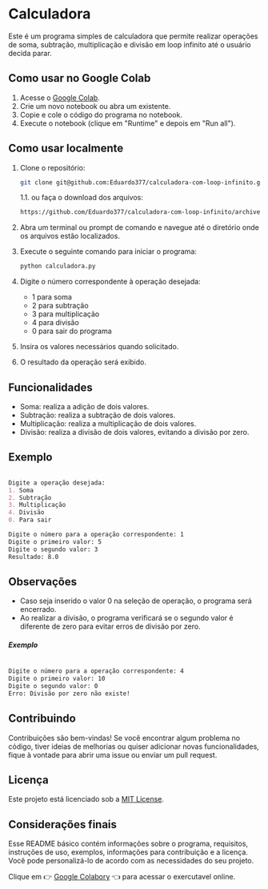 # Calculadora

Este é um programa simples de calculadora que permite realizar operações de soma, subtração, multiplicação e divisão em loop infinito até o usuário decida parar.

## Como usar no Google Colab

1. Acesse o [Google Colab](https://colab.research.google.com/).
2. Crie um novo notebook ou abra um existente.
3. Copie e cole o código do programa no notebook.
4. Execute o notebook (clique em "Runtime" e depois em "Run all").

## Como usar localmente

1. Clone o repositório:

   ```bash
   git clone git@github.com:Eduardo377/calculadora-com-loop-infinito.git
   ```

    1.1. ou faça o download dos arquivos:

   ```bash
   https://github.com/Eduardo377/calculadora-com-loop-infinito/archive/refs/heads/main.zip
   ```

2. Abra um terminal ou prompt de comando e navegue até o diretório onde os arquivos estão localizados.

3. Execute o seguinte comando para iniciar o programa:

   ```bash
   python calculadora.py
   ```
4. Digite o número correspondente à operação desejada:
   - 1 para soma
   - 2 para subtração
   - 3 para multiplicação
   - 4 para divisão
    - 0 para sair do programa

5. Insira os valores necessários quando solicitado.
6. O resultado da operação será exibido.

## Funcionalidades

- Soma: realiza a adição de dois valores.
- Subtração: realiza a subtração de dois valores.
- Multiplicação: realiza a multiplicação de dois valores.
- Divisão: realiza a divisão de dois valores, evitando a divisão por zero.

## Exemplo

```markdown

Digite a operação desejada:
1. Soma
2. Subtração
3. Multiplicação
4. Divisão
0. Para sair

Digite o número para a operação correspondente: 1
Digite o primeiro valor: 5
Digite o segundo valor: 3
Resultado: 8.0

```

## Observações

- Caso seja inserido o valor 0 na seleção de operação, o programa será encerrado.
- Ao realizar a divisão, o programa verificará se o segundo valor é diferente de zero para evitar erros de divisão por zero.

##### Exemplo

```markdown

Digite o número para a operação correspondente: 4
Digite o primeiro valor: 10
Digite o segundo valor: 0
Erro: Divisão por zero não existe!

```

## Contribuindo

Contribuições são bem-vindas! Se você encontrar algum problema no código, tiver ideias de melhorias ou quiser adicionar novas funcionalidades, fique à vontade para abrir uma issue ou enviar um pull request.

## Licença

Este projeto está licenciado sob a [MIT License](LICENSE).

## Considerações finais

Esse README básico contém informações sobre o programa, requisitos, instruções de uso, exemplos, informações para contribuição e a licença. Você pode personalizá-lo de acordo com as necessidades do seu projeto.

Clique em 👉 [Google Colabory](https://colab.research.google.com/drive/1rBB77gBmggIZZTuN1BbpUXjIHdt3wI6p?usp=sharing) 👈 para acessar o exercutavel online.